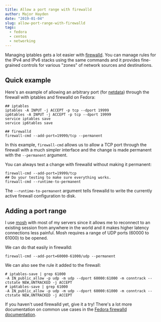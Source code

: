 ```yaml
---
title: Allow a port range with firewalld
author: Major Hayden
date: "2019-01-04"
slug: allow-port-range-with-firewalld
tags:
  - fedora
  - centos
  - networking
---
```


Managing iptables gets a lot easier with [firewalld]. You can manage rules for
the IPv4 and IPv6 stacks using the same commands and it provides fine-grained
controls for various "zones" of network sources and destinations.

## Quick example

Here's an example of allowing an arbitrary port (for [netdata]) through the
firewall with iptables and firewalld on Fedora:

```
## iptables
iptables -A INPUT -j ACCEPT -p tcp --dport 19999
ip6tables -A INPUT -j ACCEPT -p tcp --dport 19999
service iptables save
service ip6tables save

## firewalld
firewall-cmd --add-port=19999/tcp --permanent
```

In this example, `firewall-cmd` allows us to allow a TCP port through the
firewall with a much simpler interface and the change is made permanent with
the `--permanent` argument.

You can always test a change with firewalld without making it permanent:

```
firewall-cmd --add-port=19999/tcp
## Do your testing to make sure everything works.
firewall-cmd --runtime-to-permanent
```

The `--runtime-to-permanent` argument tells firewalld to write the currently
active firewall configuration to disk.

## Adding a port range

I use [mosh] with most of my servers since it allows me to reconnect to an
existing session from anywhere in the world and it makes higher latency
connections less painful. Mosh requires a range of UDP ports (60000 to 61000)
to be opened.

We can do that easily in firewalld:

```
firewall-cmd --add-port=60000-61000/udp --permanent
```

We can also see the rule it added to the firewall:

```
# iptables-save | grep 61000
-A IN_public_allow -p udp -m udp --dport 60000:61000 -m conntrack --ctstate NEW,UNTRACKED -j ACCEPT
# ip6tables-save | grep 61000
-A IN_public_allow -p udp -m udp --dport 60000:61000 -m conntrack --ctstate NEW,UNTRACKED -j ACCEPT
```

If you haven't used firewalld yet, give it a try! There's a lot more documentation on common use cases in the [Fedora firewalld documentation].

[firewalld]: https://firewalld.org/
[netdata]: https://github.com/netdata/netdata
[mosh]: https://mosh.org/
[Fedora firewalld documentation]: https://docs.fedoraproject.org/en-US/quick-docs/firewalld/
